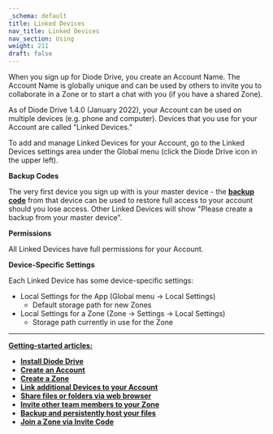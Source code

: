 ```yaml
---
_schema: default
title: Linked Devices
nav_title: Linked Devices
nav_section: Using
weight: 211
draft: false
---
```

When you sign up for Diode Drive, you create an Account Name. The Account Name is globally unique and can be used by others to invite you to collaborate in a Zone or to start a chat with you (if you have a shared Zone).

As of Diode Drive 1.4.0 (January 2022), your Account can be used on multiple devices (e.g. phone and computer). Devices that you use for your Account are called "Linked Devices."

To add and manage Linked Devices for your Account, go to the Linked Devices settings area under the Global menu (click the Diode Drive icon in the upper left).

**Backup Codes**

The very first device you sign up with is your master device - the <a href="https://app.docs.diode.io/docs/features/diode-drive-backup-codes/" target="_blank" rel="noopener"><strong>backup code</strong></a> from that device can be used to restore full access to your account should you lose access. Other Linked Devices will show "Please create a backup from your master device".

**Permissions**

All Linked Devices have full permissions for your Account.

**Device-Specific Settings**

Each Linked Device has some device-specific settings:

* Local Settings for the App (Global menu -&gt; Local Settings)
  * Default storage path for new Zones
* Local Settings for a Zone (Zone -&gt; Settings -&gt; Local Settings)
  * Storage path currently in use for the Zone

---

**<u>Getting-started articles:</u>**

* <a href="https://app.docs.diode.io/docs/" target="_blank" rel="noopener"><strong>Install Diode Drive</strong></a>
* <a href="https://app.docs.diode.io/docs/using/getting-started/" target="_blank" rel="noopener"><strong>Create an Account</strong></a>
* <a href="https://app.docs.diode.io/docs/using/create-a-zone/" target="_blank" rel="noopener"><strong>Create a Zone</strong></a>
* <a href="https://app.docs.diode.io/docs/using/linked-devices/" target="_blank" rel="noopener"><strong>Link additional Devices to your Account</strong></a>
* <a href="https://app.docs.diode.io/docs/using/share-a-file-or-folder-via-web-browser/" target="_blank" rel="noopener"><strong>Share files or folders via web browser</strong></a>
* <a href="https://app.docs.diode.io/docs/using/add-a-team-member-or-additional-device/" target="_blank" rel="noopener"><strong>Invite other team members to your Zone</strong></a>
* <a href="https://app.docs.diode.io/docs/using/backup-your-confidential-files/" target="_blank" rel="noopener"><strong>Backup and persistently host your files</strong></a>
* <a href="https://app.docs.diode.io/docs/using/join-a-zone-by-invite-code/" target="_blank" rel="noopener"><strong>Join a Zone via Invite Code</strong></a>